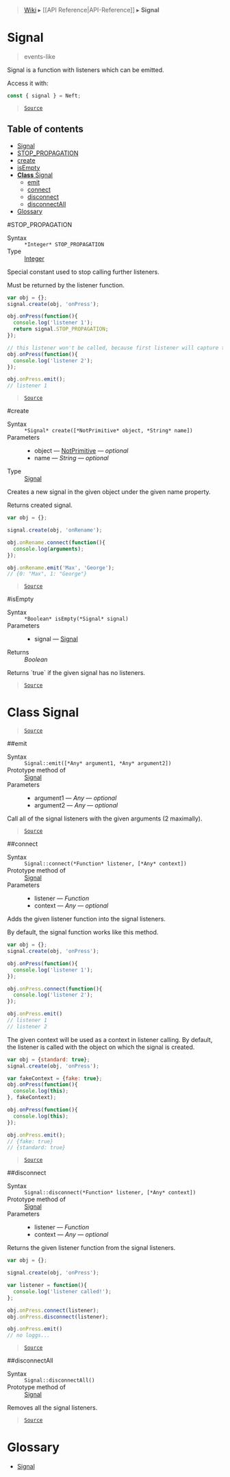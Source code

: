 > [Wiki](Home) ▸ [[API Reference|API-Reference]] ▸ **Signal**

# Signal

> events-like

Signal is a function with listeners which can be emitted.

Access it with:
```javascript
const { signal } = Neft;
```

> [`Source`](/Neft-io/neft/blob/e79ebc2b61607e795a53c22d1577605addf00689/src/signal/index.litcoffee#signal)

## Table of contents
* [Signal](#signal)
* [STOP_PROPAGATION](#stoppropagation)
* [create](#create)
* [isEmpty](#isempty)
* [**Class** Signal](#class-signal)
  * [emit](#emit)
  * [connect](#connect)
  * [disconnect](#disconnect)
  * [disconnectAll](#disconnectall)
* [Glossary](#glossary)

#STOP_PROPAGATION
<dl><dt>Syntax</dt><dd><code>&#x2A;Integer&#x2A; STOP_PROPAGATION</code></dd><dt>Type</dt><dd><a href="/Neft-io/neft/wiki/Utils-API.md#isinteger">Integer</a></dd></dl>
Special constant used to stop calling further listeners.

Must be returned by the listener function.

```javascript
var obj = {};
signal.create(obj, 'onPress');

obj.onPress(function(){
  console.log('listener 1');
  return signal.STOP_PROPAGATION;
});

// this listener won't be called, because first listener will capture this signal
obj.onPress(function(){
  console.log('listener 2');
});

obj.onPress.emit();
// listener 1
```

> [`Source`](/Neft-io/neft/blob/e79ebc2b61607e795a53c22d1577605addf00689/src/signal/index.litcoffee#stoppropagation)

#create
<dl><dt>Syntax</dt><dd><code>&#x2A;Signal&#x2A; create([&#x2A;NotPrimitive&#x2A; object, &#x2A;String&#x2A; name])</code></dd><dt>Parameters</dt><dd><ul><li>object — <a href="/Neft-io/neft/wiki/Utils-API.md#isprimitive">NotPrimitive</a> — <i>optional</i></li><li>name — <i>String</i> — <i>optional</i></li></ul></dd><dt>Type</dt><dd><a href="/Neft-io/neft/wiki/Signal-API.md#class-signal">Signal</a></dd></dl>
Creates a new signal in the given object under the given name property.

Returns created signal.

```javascript
var obj = {};

signal.create(obj, 'onRename');

obj.onRename.connect(function(){
  console.log(arguments);
});

obj.onRename.emit('Max', 'George');
// {0: "Max", 1: "George"}
```

> [`Source`](/Neft-io/neft/blob/e79ebc2b61607e795a53c22d1577605addf00689/src/signal/index.litcoffee#create)

#isEmpty
<dl><dt>Syntax</dt><dd><code>&#x2A;Boolean&#x2A; isEmpty(&#x2A;Signal&#x2A; signal)</code></dd><dt>Parameters</dt><dd><ul><li>signal — <a href="/Neft-io/neft/wiki/Signal-API.md#class-signal">Signal</a></li></ul></dd><dt>Returns</dt><dd><i>Boolean</i></dd></dl>
Returns `true` if the given signal has no listeners.

> [`Source`](/Neft-io/neft/blob/e79ebc2b61607e795a53c22d1577605addf00689/src/signal/index.litcoffee#isempty)

# **Class** Signal

> [`Source`](/Neft-io/neft/blob/e79ebc2b61607e795a53c22d1577605addf00689/src/signal/index.litcoffee#class-signal)

##emit
<dl><dt>Syntax</dt><dd><code>Signal::emit([&#x2A;Any&#x2A; argument1, &#x2A;Any&#x2A; argument2])</code></dd><dt>Prototype method of</dt><dd><a href="/Neft-io/neft/wiki/Signal-API.md#class-signal">Signal</a></dd><dt>Parameters</dt><dd><ul><li>argument1 — <i>Any</i> — <i>optional</i></li><li>argument2 — <i>Any</i> — <i>optional</i></li></ul></dd></dl>
Call all of the signal listeners with the given arguments (2 maximally).

> [`Source`](/Neft-io/neft/blob/e79ebc2b61607e795a53c22d1577605addf00689/src/signal/index.litcoffee#emit)

##connect
<dl><dt>Syntax</dt><dd><code>Signal::connect(&#x2A;Function&#x2A; listener, [&#x2A;Any&#x2A; context])</code></dd><dt>Prototype method of</dt><dd><a href="/Neft-io/neft/wiki/Signal-API.md#class-signal">Signal</a></dd><dt>Parameters</dt><dd><ul><li>listener — <i>Function</i></li><li>context — <i>Any</i> — <i>optional</i></li></ul></dd></dl>
Adds the given listener function into the signal listeners.

By default, the signal function works like this method.

```javascript
var obj = {};
signal.create(obj, 'onPress');

obj.onPress(function(){
  console.log('listener 1');
});

obj.onPress.connect(function(){
  console.log('listener 2');
});

obj.onPress.emit()
// listener 1
// listener 2
```

The given context will be used as a context in listener calling.
By default, the listener is called with the object on which the signal is created.

```javascript
var obj = {standard: true};
signal.create(obj, 'onPress');

var fakeContext = {fake: true};
obj.onPress(function(){
  console.log(this);
}, fakeContext);

obj.onPress(function(){
  console.log(this);
});

obj.onPress.emit();
// {fake: true}
// {standard: true}
```

> [`Source`](/Neft-io/neft/blob/e79ebc2b61607e795a53c22d1577605addf00689/src/signal/index.litcoffee#connect)

##disconnect
<dl><dt>Syntax</dt><dd><code>Signal::disconnect(&#x2A;Function&#x2A; listener, [&#x2A;Any&#x2A; context])</code></dd><dt>Prototype method of</dt><dd><a href="/Neft-io/neft/wiki/Signal-API.md#class-signal">Signal</a></dd><dt>Parameters</dt><dd><ul><li>listener — <i>Function</i></li><li>context — <i>Any</i> — <i>optional</i></li></ul></dd></dl>
Returns the given listener function from the signal listeners.

```javascript
var obj = {};

signal.create(obj, 'onPress');

var listener = function(){
  console.log('listener called!');
};

obj.onPress.connect(listener);
obj.onPress.disconnect(listener);

obj.onPress.emit()
// no loggs...
```

> [`Source`](/Neft-io/neft/blob/e79ebc2b61607e795a53c22d1577605addf00689/src/signal/index.litcoffee#disconnect)

##disconnectAll
<dl><dt>Syntax</dt><dd><code>Signal::disconnectAll()</code></dd><dt>Prototype method of</dt><dd><a href="/Neft-io/neft/wiki/Signal-API.md#class-signal">Signal</a></dd></dl>
Removes all the signal listeners.

> [`Source`](/Neft-io/neft/blob/e79ebc2b61607e795a53c22d1577605addf00689/src/signal/index.litcoffee#disconnectall)

# Glossary

- [Signal](#class-signal)

